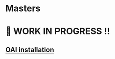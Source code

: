 # Masters

# :construction: WORK IN PROGRESS :bangbang:  
## [OAI installation](https://github.com/navarrothiago/masters/blob/master/notes.ipynb)
